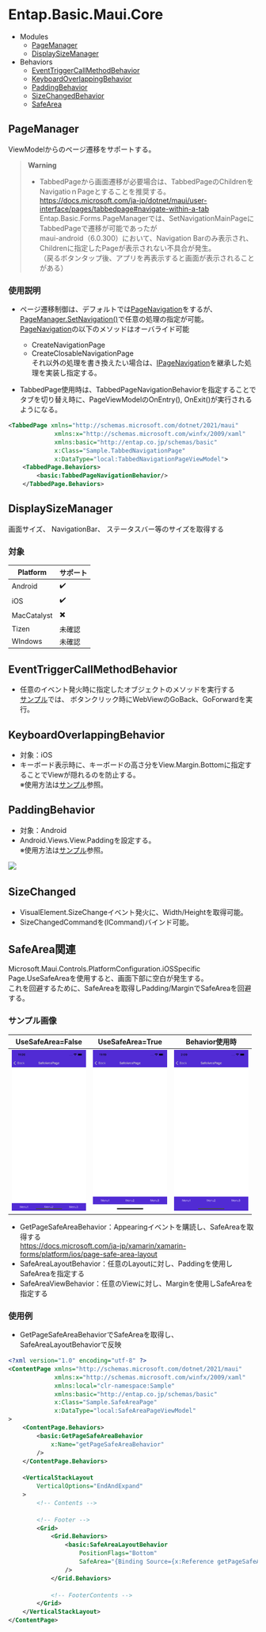 # Entap.Basic.Maui.Core
* Modules
  * [PageManager](#pagemanager)  
  * [DisplaySizeManager](#displaysizemanager)  
* Behaviors
  * [EventTriggerCallMethodBehavior](#eventtriggercallmethodbehavior)
  * [KeyboardOverlappingBehavior](#keyboardoverlappingbehavior)
  * [PaddingBehavior](#paddingbehavior)
  * [SizeChangedBehavior](#sizechangedbehavior)
  * [SafeArea](#safearea関連)


## PageManager
ViewModelからのページ遷移をサポートする。

> **Warning**
> * TabbedPageから画面遷移が必要場合は、TabbedPageのChildrenをNavigatioｎPageとすることを推奨する。  
> https://docs.microsoft.com/ja-jp/dotnet/maui/user-interface/pages/tabbedpage#navigate-within-a-tab
> Entap.Basic.Forms.PageManagerでは、SetNavigationMainPageにTabbedPageで遷移が可能であったが  
> maui-android（6.0.300）において、Navigation Barのみ表示され、Childrenに指定したPageが表示されない不具合が発生。  
> （戻るボタンタップ後、アプリを再表示すると画面が表示されることがある）  
  
### 使用説明  
* ページ遷移制御は、デフォルトでは[PageNavigation](/source/Entap.Basic.Maui.Core/Entap.Basic.Maui.Core/Shared/PageManager/PageNavigation/PageNavigation.cs)をするが、[PageManager.SetNavigation()](/source/Entap.Basic.Maui.Core/Entap.Basic.Maui.Core/Shared/PageManager/PageManager.cs#L24)で任意の処理の指定が可能。　　
[PageNavigation](/source/Entap.Basic.Maui.Core/Entap.Basic.Maui.Core/Shared/PageManager/PageNavigation/PageNavigation.cs)の以下のメソッドはオーバライド可能　
    * CreateNavigationPage  
    * CreateClosableNavigationPage  
それ以外の処理を書き換えたい場合は、[IPageNavigation](/source/Entap.Basic.Maui.Core/Entap.Basic.Maui.Core/Shared/PageManager/PageNavigation/IPageNavigation.cs)を継承した処理を実装し指定する。

  
* TabbedPage使用時は、TabbedPageNavigationBehaviorを指定することで  
タブを切り替え時に、PageViewModelのOnEntry(), OnExit()が実行されるようになる。
```xml
<TabbedPage xmlns="http://schemas.microsoft.com/dotnet/2021/maui"
             xmlns:x="http://schemas.microsoft.com/winfx/2009/xaml"
             xmlns:basic="http://entap.co.jp/schemas/basic"
             x:Class="Sample.TabbedNavigationPage"
             x:DataType="local:TabbedNavigationPageViewModel">
    <TabbedPage.Behaviors>
        <basic:TabbedPageNavigationBehavior/>
    </TabbedPage.Behaviors>
```
## DisplaySizeManager
画面サイズ、 NavigationBar、 ステータスバー等のサイズを取得する
### 対象
| Platform | サポート |
| -------- | ------- |
| Android | ✔️ |
| iOS | ✔️ |
| MacCatalyst | ✖️ |
| Tizen | 未確認 |
| WIndows | 未確認 |

## EventTriggerCallMethodBehavior
* 任意のイベント発火時に指定したオブジェクトのメソッドを実行する  
[サンプル](/source/Entap.Basic.Maui.Core/README.md#eventtriggercallmethodbehavior)では、
ボタンクリック時にWebViewのGoBack、GoForwardを実行。  

## KeyboardOverlappingBehavior
* 対象：iOS  
* キーボード表示時に、キーボードの高さ分をView.Margin.Bottomに指定することでViewが隠れるのを防止する。  
※使用方法は[サンプル](/source/Entap.Basic.Maui.Core/Sample/Sample/UI/Pages/KeyboardOverlapping/KeyboardOverlappingPage.xaml)参照。  

## PaddingBehavior
* 対象：Android  
* Android.Views.View.Paddingを設定する。  
※使用方法は[サンプル](/source/Entap.Basic.Maui.Core/Sample/Sample/UI/Pages/PaddingBehavior/PaddingBehaviorPage.xaml)参照。  
<img src="/images/PaddingBehavior.png" width="150" />

## SizeChanged
* VisualElement.SizeChangeイベント発火に、Width/Heightを取得可能。
* SizeChangedCommandを(ICommand<Size>)バインド可能。

## SafeArea関連  
Microsoft.Maui.Controls.PlatformConfiguration.iOSSpecific  
Page.UseSafeAreaを使用すると、画面下部に空白が発生する。  
これを回避するために、SafeAreaを取得しPadding/MarginでSafeAreaを回避する。  
### サンプル画像
| UseSafeArea=False | UseSafeArea=True | Behavior使用時 |
| -------- | ------- | ------- |
| <img src="images/useSafeArea_false.png" width="150" /> |  <img src="images/useSafeArea_true.png" width="150" /> | <img src="images/use_SafeAreaBehavior.png" width="150" /> |

* GetPageSafeAreaBehavior：Appearingイベントを購読し、SafeAreaを取得する　<br/>
 https://docs.microsoft.com/ja-jp/xamarin/xamarin-forms/platform/ios/page-safe-area-layout
* SafeAreaLayoutBehavior：任意のLayoutに対し、Paddingを使用しSafeAreaを指定する　　
* SafeAreaViewBehavior：任意のViewに対し、Marginを使用しSafeAreaを指定する　　

### 使用例
* GetPageSafeAreaBehaviorでSafeAreaを取得し、SafeAreaLayoutBehaviorで反映
```xml
<?xml version="1.0" encoding="utf-8" ?>
<ContentPage xmlns="http://schemas.microsoft.com/dotnet/2021/maui"
             xmlns:x="http://schemas.microsoft.com/winfx/2009/xaml"
             xmlns:local="clr-namespace:Sample"
             xmlns:basic="http://entap.co.jp/schemas/basic"
             x:Class="Sample.SafeAreaPage"
             x:DataType="local:SafeAreaPageViewModel"
>
    <ContentPage.Behaviors>
        <basic:GetPageSafeAreaBehavior
            x:Name="getPageSafeAreaBehavior"
        />
    </ContentPage.Behaviors>

    <VerticalStackLayout
        VerticalOptions="EndAndExpand"
    >
        <!-- Contents -->

        <!-- Footer -->
        <Grid>
            <Grid.Behaviors>
                <basic:SafeAreaLayoutBehavior
                    PositionFlags="Bottom"
                    SafeArea="{Binding Source={x:Reference getPageSafeAreaBehavior}, Path=SafeArea}"
                />
            </Grid.Behaviors>

            <!-- FooterContents -->
        </Grid>
    </VerticalStackLayout>
</ContentPage>
```

